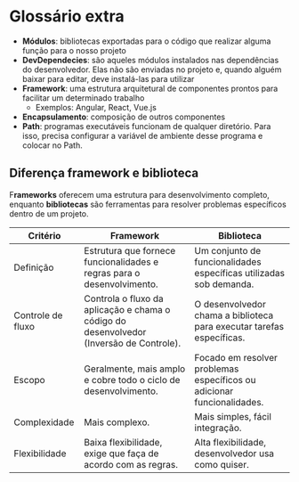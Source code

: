 # Glossário extra

* **Módulos**: bibliotecas exportadas para o código que realizar alguma função para o nosso projeto
* **DevDependecies**: são aqueles módulos instalados nas dependências do desenvolvedor. Elas não são enviadas no projeto e, quando alguém baixar para editar, deve instalá-las para utilizar
* **Framework**: uma estrutura arquitetural de componentes prontos para facilitar um determinado trabalho
  * Exemplos: Angular, React, Vue.js
* **Encapsulamento**: composição de outros componentes
* **Path**: programas executáveis funcionam de qualquer diretório. Para isso, precisa configurar a variável de ambiente desse programa e colocar no Path.

## Diferença framework e biblioteca

F**rameworks** oferecem uma estrutura para desenvolvimento completo, enquanto **bibliotecas** são ferramentas para resolver problemas específicos dentro de um projeto.

| Critério          | Framework                                                                               | Biblioteca                                                             |
| ----------------- | --------------------------------------------------------------------------------------- | ---------------------------------------------------------------------- |
| Definição         | Estrutura que fornece funcionalidades e regras para o desenvolvimento.                  | Um conjunto de funcionalidades específicas utilizadas sob demanda.     |
| Controle de fluxo | Controla o fluxo da aplicação e chama o código do desenvolvedor (Inversão de Controle). | O desenvolvedor chama a biblioteca para executar tarefas específicas.  |
| Escopo            | Geralmente, mais amplo e cobre todo o ciclo de desenvolvimento.                         | Focado em resolver problemas específicos ou adicionar funcionalidades. |
| Complexidade      | Mais complexo.                                                                          | Mais simples, fácil integração.                                        |
| Flexibilidade     | Baixa flexibilidade, exige que faça de acordo com as regras.                            | Alta flexibilidade, desenvolvedor usa como quiser.                     |
